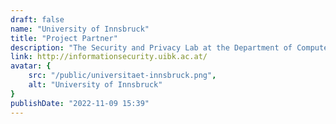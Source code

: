```yaml
---
draft: false
name: "University of Innsbruck"
title: "Project Partner"
description: "The Security and Privacy Lab at the Department of Computer Science, University of Innsbruck, specializes in digital forensics, virtual currencies, and cybercrime. Internationally renowned, the lab plays a leading role in Europe in studying phenomena related to cryptoassets."
link: http://informationsecurity.uibk.ac.at/
avatar: {
    src: "/public/universitaet-innsbruck.png",
    alt: "University of Innsbruck"
}
publishDate: "2022-11-09 15:39"
---
```




